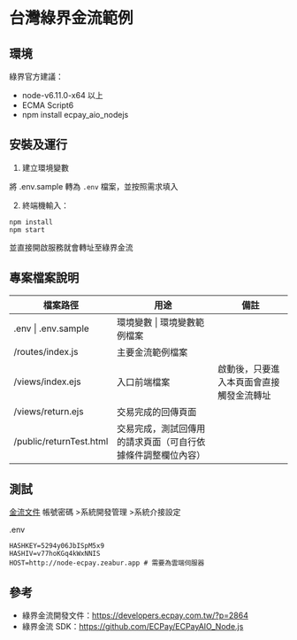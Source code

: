 # 台灣綠界金流範例

## 環境

綠界官方建議：
- node-v6.11.0-x64 以上
- ECMA Script6
- npm install ecpay_aio_nodejs

## 安裝及運行

1. 建立環境變數

將 .env.sample 轉為 `.env` 檔案，並按照需求填入

2. 終端機輸入：
```
npm install
npm start
```

並直接開啟服務就會轉址至綠界金流

## 專案檔案說明

<table>
  <thead>
    <tr>
      <th>檔案路徑</th>
      <th>用途</th>
      <th>備註</th>
    </tr>
  </thead>
  <tbody>
    <tr>
      <td>.env | .env.sample</td>
      <td>環境變數 | 環境變數範例檔案</td>
      <td></td>
    </tr>
    <tr>
      <td>/routes/index.js</td>
      <td>主要金流範例檔案</td>
      <td></td>
    </tr>
    <tr>
      <td>/views/index.ejs</td>
      <td>入口前端檔案</td>
      <td>啟動後，只要進入本頁面會直接觸發金流轉址</td>
    </tr>
    <tr>
      <td>/views/return.ejs</td>
      <td>交易完成的回傳頁面</td>
      <td></td>
    </tr>
    <tr>
      <td>/public/returnTest.html</td>
      <td>交易完成，測試回傳用的請求頁面（可自行依據條件調整欄位內容）</td>
      <td></td>
    </tr>
  </tbody>
</table>

## 測試

[金流文件](https://developers.ecpay.com.tw/?p=2856) 帳號密碼 >系統開發管理 >系統介接設定 

.env
```
HASHKEY=5294y06JbISpM5x9
HASHIV=v77hoKGq4kWxNNIS
HOST=http://node-ecpay.zeabur.app # 需要為雲端伺服器
```

## 參考

- 綠界金流開發文件：https://developers.ecpay.com.tw/?p=2864
- 綠界金流 SDK：https://github.com/ECPay/ECPayAIO_Node.js